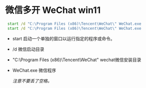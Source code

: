 # 微信多开 WeChat win11

``` cmd
 start /d "C:\Program Files (x86)\Tencent\WeChat\" WeChat.exe
 start /d "C:\Program Files (x86)\Tencent\WeChat\" WeChat.exe
```

- start
  启动一个单独的窗口以运行指定的程序或命令。
- /d
  微信启动目录
- "C:\Program Files (x86)\Tencent\WeChat\"
  wechat微信安装目录
- WeChat.exe
  微信程序

  *注意不要丢了空格。*
